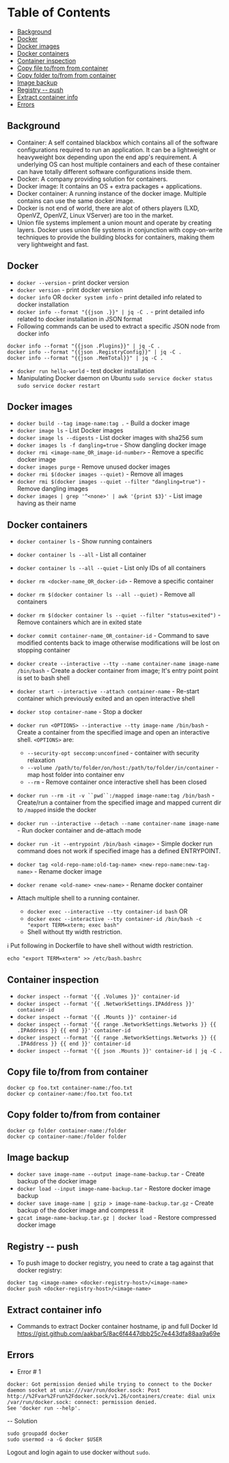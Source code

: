 # Table of Contents
- [Background](#background)
- [Docker](#docker)
- [Docker images](#images)
- [Docker containers](#container)
- [Container inspection](#inspect)
- [Copy file to/from from container](#copy_file)
- [Copy folder to/from from container](#copy_folder)
- [Image backup](#image_backup)
- [Registry -- push](#registry_push)
- [Extract container info](#extract_container_info)
- [Errors](#errors)

<a name="background"></a>
## Background

- Container: A self contained blackbox which contains all of the software configurations required to run an application. It can be a lightweight or heavyweight box depending upon the end app's requirement. A underlying OS can host multiple containers and each of these container can have totally different software configurations inside them.
- Docker: A company providing solution for containers.
- Docker image: It contains an OS + extra packages + applications.
- Docker container: A running instance of the docker image. Multiple contains can use the same docker image.
- Docker is not end of world, there are alot of others players (LXD, OpenVZ, OpenVZ, Linux VServer) are too in the market.
- Union file systems implement a union mount and operate by creating layers. Docker uses union file systems in conjunction with copy-on-write techniques to provide the building blocks for containers, making them very lightweight and fast.

<a name="docker"></a>
## Docker

- `docker --version` - print docker version
- `docker version` - print docker version
- `docker info` OR `docker system info` - print detailed info related to docker installation
- `docker info --format "{{json .}}" | jq -C .` - print detailed info related to docker installation in JSON format
- Following commands can be used to extract a specific JSON node from docker info
```
docker info --format "{{json .Plugins}}" | jq -C .
docker info --format "{{json .RegistryConfig}}" | jq -C .
docker info --format "{{json .MemTotal}}" | jq -C .
```
- `docker run hello-world` - test docker installation
- Manipulating Docker daemon on Ubuntu
   `sudo service docker status`
   `sudo service docker restart`

<a name="images"></a>
## Docker images

- `docker build --tag image-name:tag .` - Build a docker image
- `docker image ls` - List Docker images
- `docker image ls --digests` - List docker images with sha256 sum
- `docker images ls -f dangling=true` - Show dangling docker image
- `docker rmi <image-name_OR_image-id-number>` - Remove a specific docker image
- `docker images purge` - Remove unused docker images
- `docker rmi $(docker images --quiet)` - Remove all images
- `docker rmi $(docker images --quiet --filter "dangling=true")` - Remove dangling images
- `docker images | grep '^<none>' | awk '{print $3}'` - List image having <none> as their name

<a name="container"></a>
## Docker containers

- `docker container ls` - Show running containers
- `docker container ls --all` - List all container
- `docker container ls --all --quiet` - List only IDs of all containers
- `docker rm <docker-name_OR_docker-id>` - Remove a specific container
- `docker rm $(docker container ls --all --quiet)` - Remove all containers
- `docker rm $(docker container ls --quiet --filter "status=exited")` - Remove containers which are in exited state
- `docker commit container-name_OR_container-id` - Command to save modified contents back to image otherwise modifications will be lost on stopping container
- `docker create --interactive --tty --name container-name image-name /bin/bash` - Create a docker container from image; It's entry point point is set to bash shell
- `docker start --interactive --attach container-name` - Re-start container which previously exited and an open interactive shell
- `docker stop container-name` - Stop a docker
- `docker run <OPTIONS> --interactive --tty image-name /bin/bash` - Create a container from the specified image and open an interactive shell. `<OPTIONS>` are:
  - `--security-opt seccomp:unconfined` - container with security relaxation
  - `--volume /path/to/folder/on/host:/path/to/folder/in/container` - map host folder into container env
  - `--rm` - Remove container once interactive shell has been closed

- `docker run --rm -it -v ``pwd``:/mapped image-name:tag /bin/bash` - Create/run a container from the specified image and mapped current dir to `/mapped` inside the docker
- `docker run --interactive --detach --name container-name image-name` - Run docker container and de-attach mode
- `docker run -it --entrypoint /bin/bash <image>` - Simple docker run command does not work if specified image has a defined ENTRYPOINT.
- `docker tag <old-repo-name:old-tag-name> <new-repo-name:new-tag-name>` - Rename docker image
- `docker rename <old-name> <new-name>` - Rename docker container

- Attach multiple shell to a running container.
  - `docker exec --interactive --tty container-id bash`
  OR
  - `docker exec --interactive --tty container-id /bin/bash -c "export TERM=xterm; exec bash"`
  - Shell without tty width restriction.

:information_source:
Put following in Dockerfile to have shell without width restriction.
```
echo "export TERM=xterm" >> /etc/bash.bashrc
```

<a name="inspect"></a>
## Container inspection

- `docker inspect --format '{{ .Volumes }}' container-id`
- `docker inspect --format '{{ .NetworkSettings.IPAddress }}' container-id`
- `docker inspect --format '{{ .Mounts }}' container-id`
- `docker inspect --format '{{ range .NetworkSettings.Networks }} {{ .IPAddress }} {{ end }}' container-id`
- `docker inspect --format '{{ range .NetworkSettings.Networks }} {{ .IPAddress }} {{ end }}' container-id`
- `docker inspect --format '{{ json .Mounts }}' container-id | jq -C .`

<a name="copy_file"></a>
## Copy file to/from from container

```
docker cp foo.txt container-name:/foo.txt
docker cp container-name:/foo.txt foo.txt
```

<a name="copy_folder"></a>
## Copy folder to/from from container

```
docker cp folder container-name:/folder
docker cp container-name:/folder folder
```

<a name="image_backup"></a>
## Image backup

- `docker save image-name --output image-name-backup.tar` - Create backup of the docker image
- `docker load --input image-name-backup.tar` - Restore docker image backup
- `docker save image-name | gzip > image-name-backup.tar.gz` - Create backup of the docker image and compress it
- `gzcat image-name-backup.tar.gz | docker load` - Restore compressed docker image

<a name="registry_push"></a>
## Registry -- push

- To push image to docker registry, you need to crate a tag against that docker registry:
```
docker tag <image-name> <docker-registry-host>/<image-name>
docker push <docker-registry-host>/<image-name>
```

<a name="extract_container_info"></a>
## Extract container info

- Commands to extract Docker container hostname, ip and full Docker Id
https://gist.github.com/aakbar5/8ac6f4447dbb25c7e443dfa88aa9a69e


<a name="errors"></a>
## Errors

- Error # 1
```
docker: Got permission denied while trying to connect to the Docker daemon socket at unix:///var/run/docker.sock: Post http://%2Fvar%2Frun%2Fdocker.sock/v1.26/containers/create: dial unix /var/run/docker.sock: connect: permission denied.
See 'docker run --help'.
```
-- Solution
```
sudo groupadd docker
sudo usermod -a -G docker $USER
```
Logout and login again to use docker without `sudo`.
